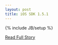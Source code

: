 ```yaml
---
layout: post
title: iOS SDK 1.5.1
---
```

{% include JB/setup %}<p></p>
<p><a href="http://quickblox.com/blog/2013/03/ios-sdk-1-5-1/">Read Full Story</a></p>
